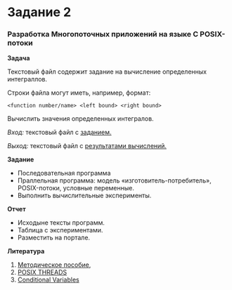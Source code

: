 # Задание 2
### Разработка Многопоточных приложений на языке C POSIX-потоки

__Задача__ 

Текстовый файл содержит задание на вычисление определенных интеграллов. 

Строки файла могут иметь, например, формат: 

    <function number/name> <left bound> <right bound>

Вычислить значения определенных интегралов.

*Вход:* текстовый файл с [заданием.](/input.txt)

*Выход:* текстовый файл с [результатами вычислений.](/threads_output.txt)

__Задание__
+ Последовательная программа
+ Праллельная программа: модель «изготовитель-потребитель», POSIX-потоки, условные переменные.
+ Выполнить вычислительные эксперименты.

__Отчет__
+ Исходыне тексты программ.
+ Таблица с экспериментами. 
+ Разместить на портале.

__Литература__ 

1. [Методическое пособие](/theory.pdf), 
2. [POSIX THREADS](https://hpc-tutorials.llnl.gov/posix/)
3. [Conditional Variables](https://learn.microsoft.com/en-us/windows/win32/sync/using-condition-variables)